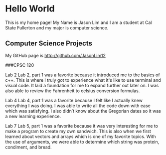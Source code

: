 # Hello World
 
This is my home page! My Name is Jason Lim and I am a student at Cal State Fullerton and my major is computer science.
 
## Computer Science Projects
 
My GitHub page is http://github.com/JasonLim12
 
###CPSC 120
 
Lab 2
   Lab 2, part 1 was a favorite because it introduced me to the basics of c++. This is where I truly got to experience what it's like to use terminal and visual code. It laid a foundation for me to expand further out later on. I was also able to review the Fahrenheit to celsius conversion formulas.
 
Lab 4
   Lab 4, part 1 was a favorite because I felt like I actually knew everything I was doing. I was able to write all the code down with ease which was satisfying. I also didn’t know about the Gregorian dates so it was a new learning experience.
 
Lab 7
   Lab 5, part 1 was a favorite because it was very interesting for me to make a program to create my own sandwich. This is also when we first learned about vectors and arrays which is one of my favorite topics. With the use of arguments, we were able to determine which string was protein, condiment, and bread.
